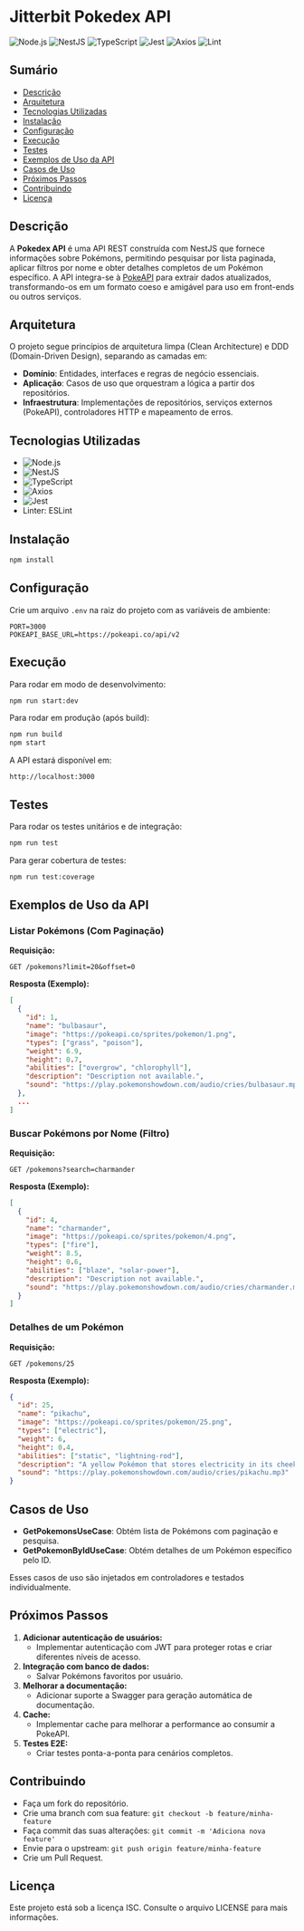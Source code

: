 # Jitterbit Pokedex API

![Node.js](https://img.shields.io/badge/node.js-18.x-brightgreen.svg)
![NestJS](https://img.shields.io/badge/NestJS-10.x-E0234E.svg)
![TypeScript](https://img.shields.io/badge/TypeScript-5.x-blue.svg)
![Jest](https://img.shields.io/badge/Tested_with-Jest-green.svg)
![Axios](https://img.shields.io/badge/Axios-1.x-blue.svg)
![Lint](https://img.shields.io/badge/Code_Style-ESLint-blue.svg)

## Sumário

- [Descrição](#descrição)
- [Arquitetura](#arquitetura)
- [Tecnologias Utilizadas](#tecnologias-utilizadas)
- [Instalação](#instalação)
- [Configuração](#configuração)
- [Execução](#execução)
- [Testes](#testes)
- [Exemplos de Uso da API](#exemplos-de-uso-da-api)
- [Casos de Uso](#casos-de-uso)
- [Próximos Passos](#próximos-passos)
- [Contribuindo](#contribuindo)
- [Licença](#licença)

## Descrição

A **Pokedex API** é uma API REST construída com NestJS que fornece informações sobre Pokémons, permitindo pesquisar por lista paginada, aplicar filtros por nome e obter detalhes completos de um Pokémon específico. A API integra-se à [PokeAPI](https://pokeapi.co/) para extrair dados atualizados, transformando-os em um formato coeso e amigável para uso em front-ends ou outros serviços.

## Arquitetura

O projeto segue princípios de arquitetura limpa (Clean Architecture) e DDD (Domain-Driven Design), separando as camadas em:

- **Domínio**: Entidades, interfaces e regras de negócio essenciais.
- **Aplicação**: Casos de uso que orquestram a lógica a partir dos repositórios.
- **Infraestrutura**: Implementações de repositórios, serviços externos (PokeAPI), controladores HTTP e mapeamento de erros.

## Tecnologias Utilizadas

- ![Node.js](https://img.shields.io/badge/node.js-18.x-brightgreen.svg)
- ![NestJS](https://img.shields.io/badge/NestJS-10.x-E0234E.svg)
- ![TypeScript](https://img.shields.io/badge/TypeScript-5.x-blue.svg)
- ![Axios](https://img.shields.io/badge/Axios-1.x-blue.svg)
- ![Jest](https://img.shields.io/badge/Tested_with-Jest-green.svg)
- Linter: ESLint

## Instalação

```bash
npm install
```

## Configuração

Crie um arquivo `.env` na raiz do projeto com as variáveis de ambiente:

```env
PORT=3000
POKEAPI_BASE_URL=https://pokeapi.co/api/v2
```

## Execução

Para rodar em modo de desenvolvimento:

```bash
npm run start:dev
```

Para rodar em produção (após build):

```bash
npm run build
npm start
```

A API estará disponível em:
```
http://localhost:3000
```

## Testes

Para rodar os testes unitários e de integração:

```bash
npm run test
```

Para gerar cobertura de testes:

```bash
npm run test:coverage
```

## Exemplos de Uso da API

### Listar Pokémons (Com Paginação)

**Requisição:**
```
GET /pokemons?limit=20&offset=0
```

**Resposta (Exemplo):**
```json
[
  {
    "id": 1,
    "name": "bulbasaur",
    "image": "https://pokeapi.co/sprites/pokemon/1.png",
    "types": ["grass", "poison"],
    "weight": 6.9,
    "height": 0.7,
    "abilities": ["overgrow", "chlorophyll"],
    "description": "Description not available.",
    "sound": "https://play.pokemonshowdown.com/audio/cries/bulbasaur.mp3"
  },
  ...
]
```

### Buscar Pokémons por Nome (Filtro)

**Requisição:**
```
GET /pokemons?search=charmander
```

**Resposta (Exemplo):**
```json
[
  {
    "id": 4,
    "name": "charmander",
    "image": "https://pokeapi.co/sprites/pokemon/4.png",
    "types": ["fire"],
    "weight": 8.5,
    "height": 0.6,
    "abilities": ["blaze", "solar-power"],
    "description": "Description not available.",
    "sound": "https://play.pokemonshowdown.com/audio/cries/charmander.mp3"
  }
]
```

### Detalhes de um Pokémon

**Requisição:**
```
GET /pokemons/25
```

**Resposta (Exemplo):**
```json
{
  "id": 25,
  "name": "pikachu",
  "image": "https://pokeapi.co/sprites/pokemon/25.png",
  "types": ["electric"],
  "weight": 6,
  "height": 0.4,
  "abilities": ["static", "lightning-rod"],
  "description": "A yellow Pokémon that stores electricity in its cheeks.",
  "sound": "https://play.pokemonshowdown.com/audio/cries/pikachu.mp3"
}
```

## Casos de Uso

- **GetPokemonsUseCase**: Obtém lista de Pokémons com paginação e pesquisa.
- **GetPokemonByIdUseCase**: Obtém detalhes de um Pokémon específico pelo ID.

Esses casos de uso são injetados em controladores e testados individualmente.

## Próximos Passos

1. **Adicionar autenticação de usuários:**
   - Implementar autenticação com JWT para proteger rotas e criar diferentes níveis de acesso.
2. **Integração com banco de dados:**
   - Salvar Pokémons favoritos por usuário.
3. **Melhorar a documentação:**
   - Adicionar suporte a Swagger para geração automática de documentação.
4. **Cache:**
   - Implementar cache para melhorar a performance ao consumir a PokeAPI.
5. **Testes E2E:**
   - Criar testes ponta-a-ponta para cenários completos.

## Contribuindo

- Faça um fork do repositório.
- Crie uma branch com sua feature: `git checkout -b feature/minha-feature`
- Faça commit das suas alterações: `git commit -m 'Adiciona nova feature'`
- Envie para o upstream: `git push origin feature/minha-feature`
- Crie um Pull Request.

## Licença

Este projeto está sob a licença ISC. Consulte o arquivo LICENSE para mais informações.

